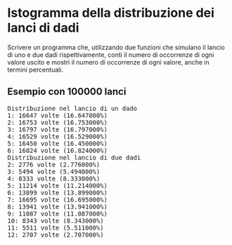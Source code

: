 # Istogramma della distribuzione dei lanci di dadi

Scrivere un programma che, utilizzando due funzioni che simulano il lancio di uno e due dadi rispettivamente, conti il numero di occorrenze di ogni valore uscito e mostri il numero di occorrenze di ogni valore, anche in termini percentuali.

## Esempio con 100000 lanci
<pre>
Distribuzione nel lancio di un dado
1: 16647 volte (16.647000%)
2: 16753 volte (16.753000%)
3: 16797 volte (16.797000%)
4: 16529 volte (16.529000%)
5: 16450 volte (16.450000%)
6: 16824 volte (16.824000%)
Distribuzione nel lancio di due dadi
2: 2776 volte (2.776000%)
3: 5494 volte (5.494000%)
4: 8333 volte (8.333000%)
5: 11214 volte (11.214000%)
6: 13899 volte (13.899000%)
7: 16695 volte (16.695000%)
8: 13941 volte (13.941000%)
9: 11087 volte (11.087000%)
10: 8343 volte (8.343000%)
11: 5511 volte (5.511000%)
12: 2707 volte (2.707000%)
</pre>

